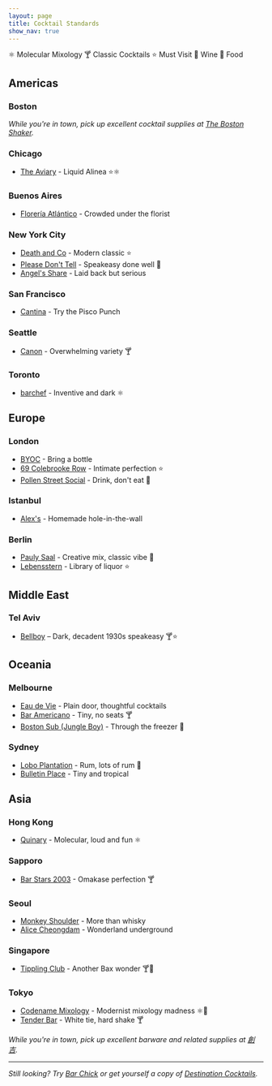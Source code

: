 ```yaml
---
layout: page
title: Cocktail Standards
show_nav: true
---
```


    
⚛ Molecular Mixology
🍸 Classic Cocktails
⭐️ Must Visit
🍷 Wine
🍴 Food



## Americas 

### Boston

_While you're in town, pick up excellent cocktail supplies at [The Boston Shaker](http://www.thebostonshaker.com)._

### Chicago

* [The Aviary](https://theaviary.com/) - Liquid Alinea ⭐️⚛

### Buenos Aires

* [Florería Atlántico](http://www.floreriaatlantico.com.ar) - Crowded under the florist

### New York City

* [Death and Co](http://www.deathandcompany.com) - Modern classic ⭐️
* [Please Don't Tell](http://pdtnyc.com) - Speakeasy done well 🍴
* [Angel's Share](http://www.yelp.com/biz/angels-share-new-york) - Laid back but serious 

### San Francisco

* [Cantina](http://www.cantinasf.com) - Try the Pisco Punch

### Seattle

* [Canon](http://www.canonseattle.com) - Overwhelming variety 🍸

### Toronto

* [barchef](http://www.barcheftoronto.com) - Inventive and dark ⚛

## Europe

### London

* [BYOC](http://www.byoc.co.uk) - Bring a bottle
* [69 Colebrooke Row](http://69colebrookerow.com) - Intimate perfection ⭐️
* [Pollen Street Social](http://www.pollenstreetsocial.com/social-bar/social-bar/) - Drink, don't eat 🍴

### Istanbul

* [Alex's](http://www.theguideistanbul.com/news/view/951/alex-waldmans-classy-imbibing-bar/) - Homemade hole-in-the-wall

### Berlin

* [Pauly Saal](http://http://paulysaal.com/) - Creative mix, classic vibe 🍴
* [Lebensstern](http://www.lebensstern-berlin.de/en/) - Library of liquor ⭐️

## Middle East

### Tel Aviv

* [Bellboy](//bellboybar.com/) – Dark, decadent 1930s speakeasy 🍸⭐️

## Oceania 

### Melbourne

* [Eau de Vie](http://eaudevie.com.au/melbourne/) - Plain door, thoughtful cocktails
* [Bar Americano](https://www.facebook.com/baramericanomel) - Tiny, no seats  🍸
* [Boston Sub (Jungle Boy)](http://www.bostonsub.com.au) - Through the freezer 🍴

### Sydney

* [Lobo Plantation](http://thelobo.com.au) - Rum, lots of rum 🍴
* [Bulletin Place](http://bulletinplace.com) - Tiny and tropical 

## Asia

### Hong Kong

* [Quinary](http://www.quinary.hk) - Molecular, loud and fun  ⚛

### Sapporo

* [Bar Stars 2003](http://barstars2003.com/links/sp/index.html) - Omakase perfection 🍸

### Seoul

* [Monkey Shoulder](https://www.facebook.com/monkeyshoulderseoul) - More than whisky
* [Alice Cheongdam](http://www.alicecheongdam.com) - Wonderland underground


### Singapore

* [Tippling Club](http://www.tipplingclub.com/) - Another Bax wonder  🍸🍷


### Tokyo

* [Codename Mixology](http://bar-navi.suntory.co.jp/shop/0X00229664/) - Modernist mixology madness ⚛🍴 
* [Tender Bar](http://www.sunnypages.jp/travel_guide/tokyo_nightlife/bars/Tender+Bar+Ginza/4422) - White tie, hard shake  🍸

_While you're in town, pick up excellent barware and related supplies at [創吉](https://maps.google.com/?q=〒111-0034+Tokyo,+Taito,+Kaminarimon,+2+Chome−1−14,+創吉&ftid=0x60188ec6877f6135:0x462a9cbdfc415f70&hl=en-JP&gl=jp&shorturl=1)._

---

*Still looking? Try [Bar Chick](http://www.barchick.com) or get yourself a copy of [Destination Cocktails](http://www.amazon.com/Destination-Cocktails-Travelers-Superior-Libations/dp/1595800727).*

